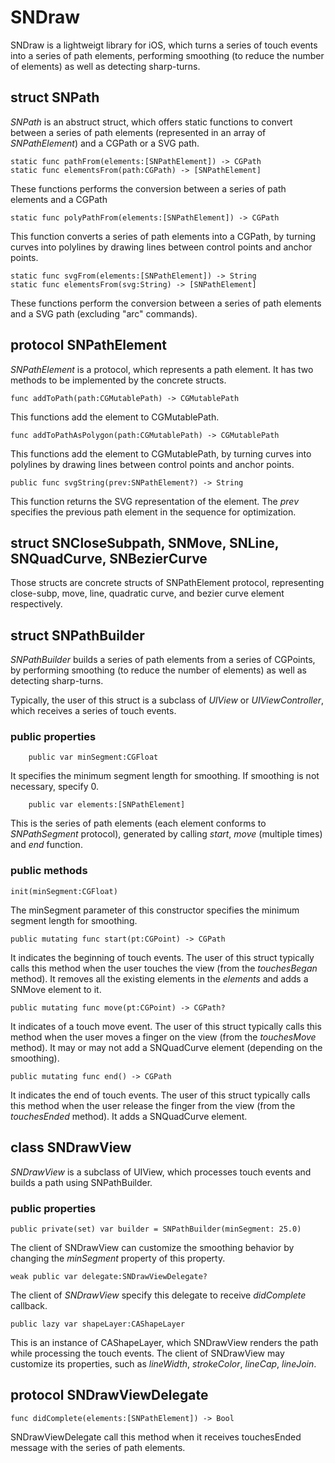 # SNDraw

SNDraw is a lightweigt library for iOS, which turns a series of touch events into a series of path elements, performing smoothing (to reduce the number of elements) as well as detecting sharp-turns. 

## struct SNPath

*SNPath* is an abstruct struct, which offers static functions to convert between a series of path elements (represented in an array of *SNPathElement*) and a CGPath or a SVG path.

```
static func pathFrom(elements:[SNPathElement]) -> CGPath
static func elementsFrom(path:CGPath) -> [SNPathElement]
```
These functions performs the conversion between a series of path elements and a CGPath 

```
static func polyPathFrom(elements:[SNPathElement]) -> CGPath
```
This function converts a series of path elements into a CGPath, by turning curves into polylines by drawing lines between control points and anchor points. 

```
static func svgFrom(elements:[SNPathElement]) -> String
static func elementsFrom(svg:String) -> [SNPathElement]
```
These functions perform the conversion between a series of path elements and a SVG path (excluding "arc" commands). 

## protocol SNPathElement

*SNPathElement* is a protocol, which represents a path element. It has two methods to be implemented by the concrete structs. 

```
func addToPath(path:CGMutablePath) -> CGMutablePath
```

This functions add the element to CGMutablePath. 

```
func addToPathAsPolygon(path:CGMutablePath) -> CGMutablePath
```
This functions add the element to CGMutablePath, by turning curves into polylines by drawing lines between control points and anchor points. 

```
public func svgString(prev:SNPathElement?) -> String
```
This function returns the SVG representation of the element. The *prev* specifies the previous path element in the sequence for optimization. 


## struct SNCloseSubpath, SNMove, SNLine, SNQuadCurve, SNBezierCurve

Those structs are concrete structs of SNPathElement protocol, representing close-subp, move, line, quadratic curve, and bezier curve element respectively.

## struct SNPathBuilder

*SNPathBuilder* builds a series of path elements from a series of CGPoints, by performing smoothing (to reduce the number of elements) as well as detecting sharp-turns. 

Typically, the user of this struct is a subclass of *UIView* or *UIViewController*, which receives a series of touch events. 

### public properties

```
    public var minSegment:CGFloat
```
It specifies the minimum segment length for smoothing. If smoothing is not necessary, specify 0. 

```
    public var elements:[SNPathElement]
```
This is the series of path elements (each element conforms to *SNPathSegment* protocol), generated by calling *start*, *move* (multiple times) and *end* function.

### public methods

```
init(minSegment:CGFloat)
```
The minSegment parameter of this constructor specifies the minimum segment length for smoothing. 

```
public mutating func start(pt:CGPoint) -> CGPath
```
It indicates the beginning of touch events. The user of this struct typically calls this method when the user touches the view (from the *touchesBegan* method). It removes all the existing elements in the *elements* and adds a SNMove element to it. 

```
public mutating func move(pt:CGPoint) -> CGPath?
```
It indicates of a touch move event. The user of this struct typically calls this method when the user moves a finger on the view (from the *touchesMove* method). It may or may not add a SNQuadCurve element (depending on the smoothing). 

```
public mutating func end() -> CGPath
```
It indicates the end of touch events. The user of this struct typically calls this method when the user release the finger from the view (from the *touchesEnded* method). It adds a SNQuadCurve element.

## class SNDrawView

*SNDrawView* is a subclass of UIView, which processes touch events and builds a path using SNPathBuilder.

### public properties

```
public private(set) var builder = SNPathBuilder(minSegment: 25.0)
```
The client of SNDrawView can customize the smoothing behavior by changing the *minSegment* property of this property. 

```
weak public var delegate:SNDrawViewDelegate?
```
The client of *SNDrawView* specify this delegate to receive *didComplete* callback.  

```
public lazy var shapeLayer:CAShapeLayer
```
This is an instance of CAShapeLayer, which SNDrawView renders the path while processing the touch events. The client of SNDrawView may customize its properties, such as *lineWidth*, *strokeColor*, *lineCap*, *lineJoin*. 

## protocol SNDrawViewDelegate

```
func didComplete(elements:[SNPathElement]) -> Bool
```
SNDrawViewDelegate call this method when it receives touchesEnded message with the series of path elements. 


